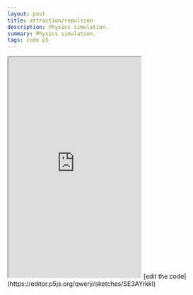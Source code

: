 ```yaml
---
layout: post
title: attraction/repulsion
description: Physics simulation.
summary: Physics simulation.
tags: code p5
---
```

<iframe style="height: 500px" src="https://editor.p5js.org/qwerji/full/SE3AYrkkl"></iframe>
[edit the code](https://editor.p5js.org/qwerji/sketches/SE3AYrkkl)

